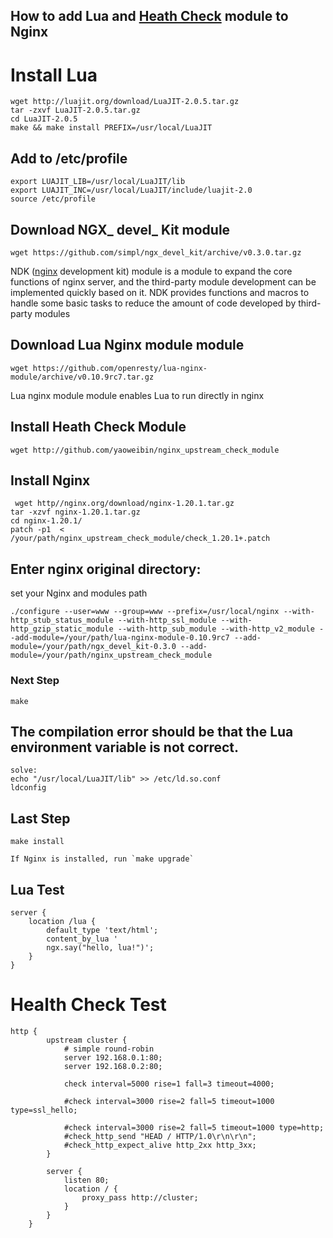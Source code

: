 
## How to add Lua and [Heath Check](https://github.com/yaoweibin/nginx_upstream_check_module) module to Nginx
# **Install Lua**

```
wget http://luajit.org/download/LuaJIT-2.0.5.tar.gz 
tar -zxvf LuaJIT-2.0.5.tar.gz
cd LuaJIT-2.0.5
make && make install PREFIX=/usr/local/LuaJIT
```

## **Add to /etc/profile**

```
export LUAJIT_LIB=/usr/local/LuaJIT/lib 
export LUAJIT_INC=/usr/local/LuaJIT/include/luajit-2.0
source /etc/profile
```


## **Download NGX_ devel_ Kit module**

```
wget https://github.com/simpl/ngx_devel_kit/archive/v0.3.0.tar.gz
```
NDK ([nginx](https://developpaper.com/tag/nginx/ "View all posts in nginx") development kit) module is a module to expand the core functions of nginx server, and the third-party module development can be implemented quickly based on it. NDK provides functions and macros to handle some basic tasks to reduce the amount of code developed by third-party modules

## **Download Lua Nginx module module**
```
wget https://github.com/openresty/lua-nginx-module/archive/v0.10.9rc7.tar.gz 
```
Lua nginx module module enables Lua to run directly in nginx


## Install Heath Check Module
```
wget http://github.com/yaoweibin/nginx_upstream_check_module
```
## Install Nginx 
```
 wget http//nginx.org/download/nginx-1.20.1.tar.gz
tar -xzvf nginx-1.20.1.tar.gz
cd nginx-1.20.1/
patch -p1  < /your/path/nginx_upstream_check_module/check_1.20.1+.patch 
```


## Enter nginx original directory:
set your Nginx and modules path
```
./configure --user=www --group=www --prefix=/usr/local/nginx --with-http_stub_status_module --with-http_ssl_module --with-http_gzip_static_module --with-http_sub_module --with-http_v2_module --add-module=/your/path/lua-nginx-module-0.10.9rc7 --add-module=/your/path/ngx_devel_kit-0.3.0 --add-module=/your/path/nginx_upstream_check_module
```
### Next Step
```
make
```
## The compilation error should be that the Lua environment variable is not correct.

```
solve:
echo "/usr/local/LuaJIT/lib" >> /etc/ld.so.conf
ldconfig
```
## Last Step
```
make install

If Nginx is installed, run `make upgrade` 
```

## Lua Test

```
server {
    location /lua {
        default_type 'text/html';
        content_by_lua '
        ngx.say("hello, lua!")';
    }
}
```

# Health Check Test 
```
http {
        upstream cluster {
            # simple round-robin
            server 192.168.0.1:80;
            server 192.168.0.2:80;

            check interval=5000 rise=1 fall=3 timeout=4000;

            #check interval=3000 rise=2 fall=5 timeout=1000 type=ssl_hello;

            #check interval=3000 rise=2 fall=5 timeout=1000 type=http;
            #check_http_send "HEAD / HTTP/1.0\r\n\r\n";
            #check_http_expect_alive http_2xx http_3xx;
        }

        server {
            listen 80;
            location / {
                proxy_pass http://cluster;
            }
        }
    }

